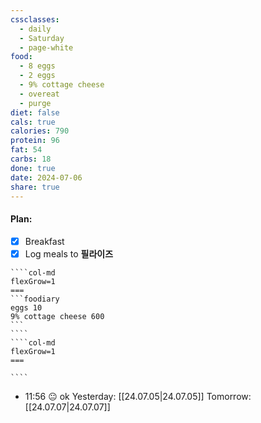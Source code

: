 ```yaml
---
cssclasses:
  - daily
  - Saturday
  - page-white
food:
  - 8 eggs
  - 2 eggs
  - 9% cottage cheese
  - overeat
  - purge
diet: false
cals: true
calories: 790
protein: 96
fat: 54
carbs: 18
done: true
date: 2024-07-06
share: true
---
```

#### Plan:
- [x] Breakfast
- [x] Log meals to **필라이즈**
`````col
````col-md
flexGrow=1
===
```foodiary 
eggs 10
9% cottage cheese 600
```
````
````col-md
flexGrow=1
===

````
`````
- 11:56 😐  ok
Yesterday: [[24.07.05|24.07.05]]
Tomorrow: [[24.07.07|24.07.07]]